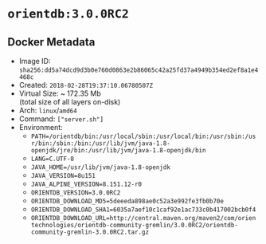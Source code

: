 # `orientdb:3.0.0RC2`

## Docker Metadata

- Image ID: `sha256:dd5a74dcd9d3b0e760d0863e2b86065c42a25fd37a4949b354ed2ef8a1e4468c`
- Created: `2018-02-28T19:37:10.06780507Z`
- Virtual Size: ~ 172.35 Mb  
  (total size of all layers on-disk)
- Arch: `linux`/`amd64`
- Command: `["server.sh"]`
- Environment:
  - `PATH=/orientdb/bin:/usr/local/sbin:/usr/local/bin:/usr/sbin:/usr/bin:/sbin:/bin:/usr/lib/jvm/java-1.8-openjdk/jre/bin:/usr/lib/jvm/java-1.8-openjdk/bin`
  - `LANG=C.UTF-8`
  - `JAVA_HOME=/usr/lib/jvm/java-1.8-openjdk`
  - `JAVA_VERSION=8u151`
  - `JAVA_ALPINE_VERSION=8.151.12-r0`
  - `ORIENTDB_VERSION=3.0.0RC2`
  - `ORIENTDB_DOWNLOAD_MD5=5deeeda898ae0c52a3e992fe3fb0b70e`
  - `ORIENTDB_DOWNLOAD_SHA1=6035a7aef10c1caf92e1ac733c0b417002bcb0f4`
  - `ORIENTDB_DOWNLOAD_URL=http://central.maven.org/maven2/com/orientechnologies/orientdb-community-gremlin/3.0.0RC2/orientdb-community-gremlin-3.0.0RC2.tar.gz`
